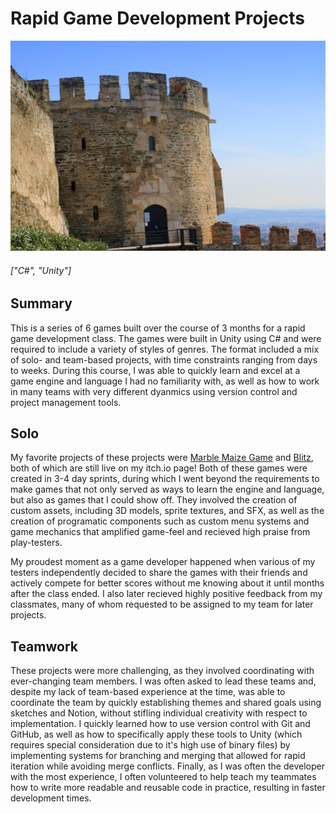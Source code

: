 # Rapid Game Development Projects

![Test Image](./images/kastra.jpg)

###### ["C#", "Unity"]

## Summary

This is a series of 6 games built over the course of 3 months for a rapid game development class. The games were built in Unity using C# and were required to include a variety of styles of genres. The format included a mix of solo- and team-based projects, with time constraints ranging from days to weeks. During this course, I was able to quickly learn and excel at a game engine and language I had no familiarity with, as well as how to work in many teams with very different dyanmics using version control and project management tools.

## Solo

My favorite projects of these projects were [Marble Maize Game](https://remivaughan.itch.io/cs3113-exercise-2) and [Blitz](https://remivaughan.itch.io/cs3113-exercise-3), both of which are still live on my itch.io page! Both of these games were created in 3-4 day sprints, during which I went beyond the requirements to make games that not only served as ways to learn the engine and language, but also as games that I could show off. They involved the creation of custom assets, including 3D models, sprite textures, and SFX, as well as the creation of programatic components such as custom menu systems and game mechanics that amplified game-feel and recieved high praise from play-testers.

My proudest moment as a game developer happened when various of my testers independently decided to share the games with their friends and actively compete for better scores without me knowing about it until months after the class ended. I also later recieved highly positive feedback from my classmates, many of whom requested to be assigned to my team for later projects.

## Teamwork

These projects were more challenging, as they involved coordinating with ever-changing team members. I was often asked to lead these teams and, despite my lack of team-based experience at the time, was able to coordinate the team by quickly establishing themes and shared goals using sketches and Notion, without stifling individual creativity with respect to implementation. I quickly learned how to use version control with Git and GitHub, as well as how to specifically apply these tools to Unity (which requires special consideration due to it's high use of binary files) by implementing systems for branching and merging that allowed for rapid iteration while avoiding merge conflicts. Finally, as I was often the developer with the most experience, I often volunteered to help teach my teammates how to write more readable and reusable code in practice, resulting in faster development times.
